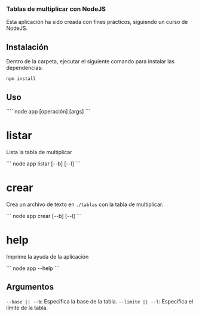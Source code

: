 

### Tablas de multiplicar con NodeJS
Esta aplicación ha sido creada con fines prácticos, siguiendo un curso de NodeJS.

## Instalación
Dentro de la carpeta, ejecutar el siguiente comando para instalar las dependencias:

```
npm install
```

## Uso
´´´´
node app [operación] [args]
´´´

# listar
Lista la tabla de multiplicar

´´´
node app listar [--b] [--l]
´´´

# crear
Crea un archivo de texto en `./tablas` con la tabla de multiplicar.

´´´
node app crear [--b] [--l]
´´´

# help
Imprime la ayuda de la aplicación

´´´
node app --help
´´´

## Argumentos
`--base || --b`: Especifica la base de la tabla.
`--limite || --l`: Especifica el límite de la tabla.